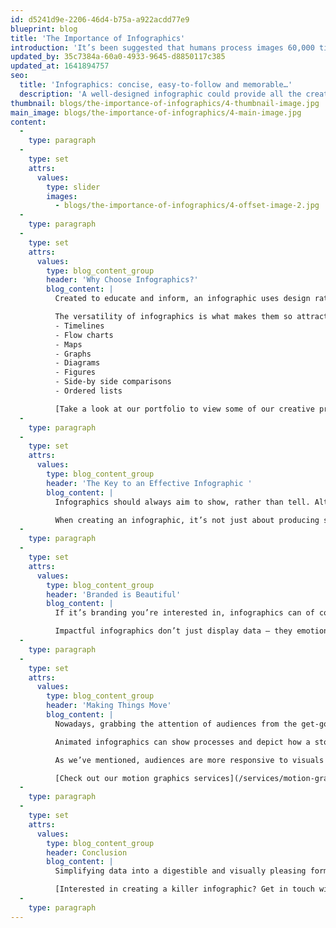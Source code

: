 ```yaml
---
id: d5241d9e-2206-46d4-b75a-a922acdd77e9
blueprint: blog
title: 'The Importance of Infographics'
introduction: 'It’s been suggested that humans process images 60,000 times faster than text. It’s nice to have a little [science](http://www.t-sciences.com/news/humans-process-visual-data-better) to back up the age-old idiom ‘a picture’s worth a thousand words’, not least because it reinforces our long-held opinion that infographics are, well… pretty good.'
updated_by: 35c7384a-60a0-4933-9645-d8850117c385
updated_at: 1641894757
seo:
  title: 'Infographics: concise, easy-to-follow and memorable…'
  description: 'A well-designed infographic could provide all the creative answers you’re looking for. Get in touch with our team today on 01253 297900.'
thumbnail: blogs/the-importance-of-infographics/4-thumbnail-image.jpg
main_image: blogs/the-importance-of-infographics/4-main-image.jpg
content:
  -
    type: paragraph
  -
    type: set
    attrs:
      values:
        type: slider
        images:
          - blogs/the-importance-of-infographics/4-offset-image-2.jpg
  -
    type: paragraph
  -
    type: set
    attrs:
      values:
        type: blog_content_group
        header: 'Why Choose Infographics?'
        blog_content: |
          Created to educate and inform, an infographic uses design rationale to simplify complex data and present it in an easy-to-digest format. Nobody enjoys staring into an endless abyss of statistics – thankfully, an infographic can contextualise information and save us from drowning in a sea of numbers and figures.

          The versatility of infographics is what makes them so attractive as a design solution. There are a number of ways to present data, including:
          - Timelines
          - Flow charts
          - Maps
          - Graphs
          - Diagrams
          - Figures
          - Side-by side comparisons
          - Ordered lists

          [Take a look at our portfolio to view some of our creative projects](/work)
  -
    type: paragraph
  -
    type: set
    attrs:
      values:
        type: blog_content_group
        header: 'The Key to an Effective Infographic '
        blog_content: |
          Infographics should always aim to show, rather than tell. Although text always plays a vital role in any design, the visual aspects of an infographic should be able to communicate effectively without an over-reliance on typography. 

          When creating an infographic, it’s not just about producing something that looks good – designers must also be able to figure out the best way of visualising and representing data depending on the topic at hand. The central concept behind an infographic should be reflected in the data that is being presented, which is why a designer needs to be able to interpret the relationship between different sets of information.
  -
    type: paragraph
  -
    type: set
    attrs:
      values:
        type: blog_content_group
        header: 'Branded is Beautiful'
        blog_content: |
          If it’s branding you’re interested in, infographics can of course be designed to adhere company guidelines. Branded infographics are effective because they tell a data-driven story alongside your brand’s own narrative, offering an ideal means of applying your company’s expertise and authority to matters. Whether designed for a set of annual reports or an Instagram post, an engaging and relevant infographic will lead people to value your brand’s credibility. 

          Impactful infographics don’t just display data – they emotionally connect with audiences. Ultimately, you’re looking for a reaction from people, a feeling which – by association of visual elements such as your logo, colour choice and typography – will remind people of your brand.
  -
    type: paragraph
  -
    type: set
    attrs:
      values:
        type: blog_content_group
        header: 'Making Things Move'
        blog_content: |
          Nowadays, grabbing the attention of audiences from the get-go is becoming an increasingly difficult task. Turning static infographics into animated ones provides a potential solution.  

          Animated infographics can show processes and depict how a story unfolds. By showing the transition of information from one point to another, we can break things down and help viewers to grasp exactly what is being communicated. 

          As we’ve mentioned, audiences are more responsive to visuals that provide emotional stimulation. Combine that with the engagement that motion graphics brings to the table and you’ll increase the likelihood of content being shared, ultimately widening your audience reach. Whether breathing new life into older static infographics or producing something completely new, there’s no doubt that incorporating animation allows you to get more mileage out of infographics.

          [Check out our motion graphics services](/services/motion-graphics)
  -
    type: paragraph
  -
    type: set
    attrs:
      values:
        type: blog_content_group
        header: Conclusion
        blog_content: |
          Simplifying data into a digestible and visually pleasing format isn’t always a walk in the park – but it is effective. Infographics reach out to people: they’re concise, easy-to-follow and, most important of all, memorable. Capitalise on all three of those qualities and you’ll soon leave a lasting impression on your audience.

          [Interested in creating a killer infographic? Get in touch with the Think!Creative team today.](/contact)
  -
    type: paragraph
---
```

